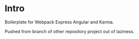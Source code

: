 # Intro 

Boilerplate for Webpack Express Angular and Karma. 

Pushed from branch of other repository project out of laziness. 




